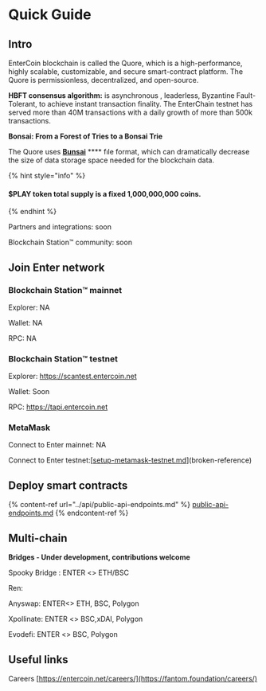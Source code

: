 # Quick Guide

## Intro

EnterCoin blockchain is called the Quore, which is a high-performance, highly scalable, customizable, and secure smart-contract platform. The Quore is permissionless, decentralized, and open-source.

**HBFT consensus algorithm:** is asynchronous , leaderless, Byzantine Fault-Tolerant, to achieve instant transaction finality. The EnterChain testnet has served more than 40M transactions with a daily growth of more than 500k transactions.&#x20;

**Bonsai: From a Forest of Tries to a Bonsai Trie**

The Quore uses [**Bunsai**](../technology/bonsai-tries.md) **** fıle format, which can dramatically decrease the size of data storage space needed for the blockchain data.&#x20;

{% hint style="info" %}
#### $PLAY token total supply is a fixed 1,000,000,000 coins.
{% endhint %}

Partners and integrations: soon

Blockchain Station™ community: soon

## **Join Enter network**

### Blockchain Station™ mainnet

Explorer: NA

Wallet: NA

RPC: NA

### Blockchain Station™ testnet

Explorer: https://scantest.entercoin.net

Wallet: Soon

RPC: https://tapi.entercoin.net

### MetaMask

Connect to Enter mainnet: NA

Connect to Enter testnet:[[setup-metamask-testnet.md](../tutorials/setup-metamask-testnet.md "mention")](broken-reference)

## Deploy smart contracts

{% content-ref url="../api/public-api-endpoints.md" %}
[public-api-endpoints.md](../api/public-api-endpoints.md)
{% endcontent-ref %}

## Multi-chain

**Bridges - Under development, contributions welcome**

Spooky Bridge : ENTER <> ETH/BSC&#x20;

Ren:&#x20;

Anyswap: ENTER<> ETH, BSC, Polygon

Xpollinate: ENTER <> BSC,xDAI, Polygon&#x20;

Evodefi: ENTER <> BSC, Polygon

## Useful links

Careers [https://entercoin.net/careers/](https://fantom.foundation/careers/)
